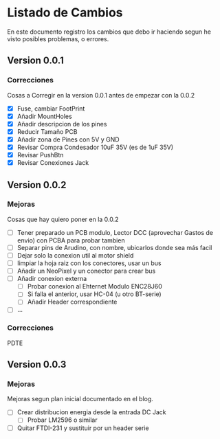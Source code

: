 # Listado de Cambios
En este documento registro los cambios que debo ir haciendo segun he visto posibles problemas, o errores.

## Version 0.0.1
### Correcciones
Cosas a Corregir en la version 0.0.1 antes de empezar con la 0.0.2

- [x] Fuse, cambiar FootPrint
- [x] Añadir MountHoles
- [x] Añadir descripcion de los pines
- [x] Reducir Tamaño PCB
- [x] Añadir zona de Pines con 5V y GND
- [x] Revisar Compra Condesador 10uF 35V (es de 1uF 35V)
- [x] Revisar PushBtn
- [x] Revisar Conexiones Jack

## Version 0.0.2
### Mejoras
Cosas que hay quiero poner en la 0.0.2
- [ ] Tener preparado un PCB modulo, Lector DCC (aprovechar Gastos de envio) con PCBA para probar tambien
- [ ] Separar pins de Arudino, con nombre, ubicarlos donde sea más facil
- [ ] Dejar solo la conexion util al motor shield
- [ ] limpiar la hoja raiz con los conectores, usar un bus
- [ ] Añadir un NeoPixel y un conector para crear bus
- [ ] Añadir conexion externa
  - [ ] Probar conexion al Ehternet Modulo ENC28J60
  - [ ] Si falla el anterior, usar HC-04 (u otro BT-serie)
  - [ ] Añadir Header correspondiente
- [ ] ...
### Correcciones
PDTE

## Version 0.0.3
### Mejoras
Mejoras segun plan inicial documentado en el blog.
- [ ] Crear distribucion energia desde la entrada DC Jack
  - [ ] Probar LM2596 o similar 
- [ ] Quitar FTDI-231 y sustituir por un header serie
